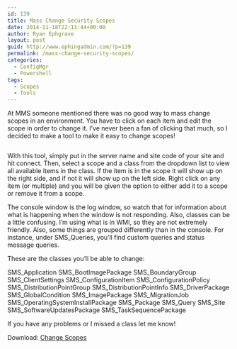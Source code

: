 ```yaml
---
id: 139
title: Mass Change Security Scopes
date: 2014-11-18T22:11:44+00:00
author: Ryan Ephgrave
layout: post
guid: http://www.ephingadmin.com/?p=139
permalink: /mass-change-security-scopes/
categories:
  - ConfigMgr
  - Powershell
tags:
  - Scopes
  - Tools
---
```

At MMS someone mentioned there was no good way to mass change scopes in an environment. You have to click on each item and edit the scope in order to change it. I’ve never been a fan of clicking that much, so I decided to make a tool to make it easy to change scopes!

<img class="alignnone size-full wp-image-140 " src="http://www.ephingadmin.com/wp-content/uploads/2015/11/img_56523d9195689.png" alt="" />

With this tool, simply put in the server name and site code of your site and hit connect. Then, select a scope and a class from the dropdown list to view all available items in the class. If the item is in the scope it will show up on the right side, and if not it will show up on the left side. Right click on any item (or multiple) and you will be given the option to either add it to a scope or remove it from a scope.

The console window is the log window, so watch that for information about what is happening when the window is not responding. Also, classes can be a little confusing. I’m using what is in WMI, so they are not extremely friendly. Also, some things are grouped differently than in the console. For instance, under SMS_Queries, you’ll find custom queries and status message queries.

These are the classes you’ll be able to change:

SMS_Application
SMS_BootImagePackage
SMS_BoundaryGroup
SMS_ClientSettings
SMS_ConfigurationItem
SMS_ConfigurationPolicy
SMS_DistributionPointGroup
SMS_DistributionPointInfo
SMS_DriverPackage
SMS_GlobalCondition
SMS_ImagePackage
SMS_MigrationJob
SMS_OperatingSystemInstallPackage
SMS_Package
SMS_Query
SMS_Site
SMS_SoftwareUpdatesPackage
SMS_TaskSequencePackage

If you have any problems or I missed a class let me know!

Download: <a href="https://gallery.technet.microsoft.com/Mass-Change-Security-Scopes-db9efcd8" target="_blank">Change Scopes</a>